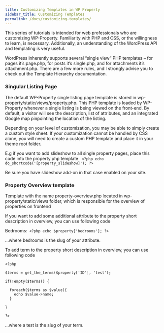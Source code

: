 ```yaml
---
title: Customizing Templates in WP Property
sidebar_title: Customizing Templates
permalink: /docs/customizing-templates/
---
```


This series of tutorials is intended for web professionals who are customizing WP-Property. Familiarity with PHP and CSS, or the willingness to learn, is necessary. Additionally, an understanding of the WordPress API and templating is very useful.

WordPress inherently supports several “single view” PHP templates – for pages it’s page.php, for posts it’s single.php, and for attachments it’s attachment.php. There are a few more rules, and I strongly advise you to check out the Template Hierarchy documentation.

### Singular Listing Page

The default WP-Property single listing page template is stored in wp-property/static/views/property.php. This PHP template is loaded by WP-Property whenever a single listing is being viewed on the front-end. By default, a visitor will see the description, list of attributes, and an integrated Google map pinpointing the location of the listing.

Depending on your level of customization, you may be able to simply create a custom style sheet.  If your customization cannot be handled by CSS alone, you will need to create a custom PHP template and place it in your theme root folder.

E.g if you want to add slideshow to all single property pages, place this code into the property.php template
` <?php echo do_shortcode('[property_slideshow]'); ?>`

Be sure you have slideshow add-on in that case enabled on your site.

### Property Overview template

Template with the name property-overview.php located in wp-property/static/views folder, which is responsible for the overview of properties on frontend

If you want to add some additional attribute to the property short description in overview, you can use following code

Bedrooms:` <?php echo $property['bedrooms']; ?>`

...where bedrooms is the slug of your attribute.

To add term to the property short description in overview, you can use following code

```
<?php 

$terms = get_the_terms($property['ID'], 'test');

if(!empty($terms)) {

  foreach($terms as $value){
    echo $value->name;
  }

}

?>
```

...where a test is the slug of your term.
